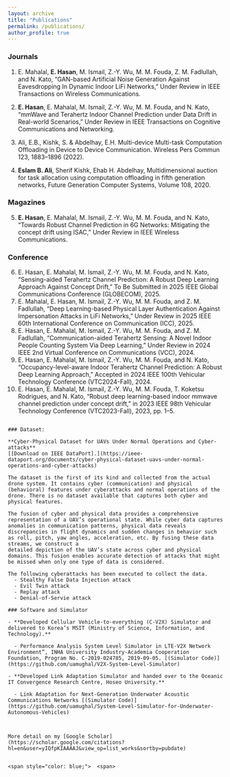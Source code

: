 ```yaml
---
layout: archive
title: "Publications"
permalink: /publications/
author_profile: true
---
```




### Journals

1. E. Mahalal, **E. Hasan**, M. Ismail, Z.-Y. Wu, M. M. Fouda, Z. M. Fadlullah, and N. Kato, “GAN-based Artificial Noise Generation Against Eavesdropping In Dynamic Indoor LiFi Networks,” Under Review in IEEE Transactions on Wireless Communications.<span>

2. **​​E. Hasan**, E. Mahalal, M. Ismail, Z.-Y. Wu, M. M. Fouda, and N. Kato, “mmWave and Terahertz Indoor Channel Prediction under Data Drift in Real-world Scenarios,” Under Review in IEEE Transactions on Cognitive Communications and Networking.<span>

3. Ali, E.B., Kishk, S. & Abdelhay, E.H. Multi-device Multi-task Computation Offloading in Device to Device Communication. Wireless Pers Commun 123, 1883–1896 (2022).<span>

4. **Eslam B. Ali**, Sherif Kishk, Ehab H. Abdelhay, Multidimensional auction for task allocation using computation offloading in fifth generation networks, Future Generation Computer Systems, Volume 108, 2020.<span>

### Magazines

5. **E. Hasan**, E. Mahalal, M. Ismail, Z.-Y. Wu, M. M. Fouda, and N. Kato, “Towards Robust Channel Prediction in 6G Networks: Mitigating the concept drift using ISAC,” Under Review in IEEE Wireless Communications.<span>

### Conference

6. E. Hasan, E. Mahalal, M. Ismail, Z.-Y. Wu, M. M. Fouda, and N. Kato, “Sensing-aided Terahertz Channel Prediction: A Robust Deep Learning Approach Against Concept Drift,” To Be Submitted in 2025 IEEE Global Communications Conference (GLOBECOM), 2025.<span>
7. ​E. Mahalal, E. Hasan, M. Ismail, Z.-Y. Wu, M. M. Fouda, and Z. M. Fadlullah, “Deep Learning-based Physical Layer Authentication Against Impersonation Attacks in LiFi Networks,” Under Review in 2025 IEEE 60th International Conference on Communication (ICC), 2025.<span>
8. ​E. Hasan, E. Mahalal, M. Ismail, Z.-Y. Wu, M. M. Fouda, and Z. M. Fadlullah, “Communication-aided Terahertz Sensing: A Novel Indoor People Counting System Via Deep Learning,” Under Review in 2024 IEEE 2nd Virtual Conference on Communications (VCC), 2024.<span>
9. ​E. Hasan, E. Mahalal, M. Ismail, Z.-Y. Wu, M. M. Fouda, and N. Kato, “Occupancy-level-aware Indoor Terahertz Channel Prediction: A Robust Deep Learning Approach,” Accepted in 2024 IEEE 100th Vehicular Technology Conference (VTC2024-Fall), 2024.<span>
10. E. Hasan, E. Mahalal, M. Ismail, Z.-Y. Wu, M. M. Fouda, T. Koketsu Rodrigues, and N. Kato, “Robust deep learning-based indoor mmwave channel prediction under concept drift,” in 2023 IEEE 98th Vehicular Technology Conference (VTC2023-Fall), 2023, pp. 1–5.<span>

<span style="color: blue;"> <span>

```

### Dataset: 

**Cyber-Physical Dataset for UAVs Under Normal Operations and Cyber-attacks** 
[[Download on IEEE DataPort].](https://ieee-dataport.org/documents/cyber-physical-dataset-uavs-under-normal-operations-and-cyber-attacks)

The dataset is the first of its kind and collected from the actual drone system. It contains cyber (communication) and physical (behavioral) features under cyberattacks and normal operations of the drone. There is no dataset available that captures both cyber and physical features. 

The fusion of cyber and physical data provides a comprehensive representation of a UAV’s operational state. While cyber data captures anomalies in communication patterns, physical data reveals discrepancies in flight dynamics and sudden changes in behavior such as roll, pitch, yaw angles, acceleration, etc. By fusing these data streams, we construct a
detailed depiction of the UAV’s state across cyber and physical domains. This fusion enables accurate detection of attacks that might be missed when only one type of data is considered.

The following cyberattacks has been executed to collect the data.
  - Stealthy False Data Injection attack
  - Evil Twin attack
  - Replay attack
  - Denial-of-Servie attack

### Software and Simulator

- **Developed Cellular Vehicle-to-everything (C-V2X) Simulator and delivered to Korea’s MSIT (Ministry of Science, Information, and Technology).**

  - Performance Analysis System Level Simulator in LTE-V2X Network Environment”, INHA University Industry-Academia Cooperation Foundation, Program No. C-2019-024785, 2019-09-05. [(Simulator Code)](https://github.com/uamughal/V2X-System-Level-Simulator)

- **Developed Link Adaptation Simulator and handed over to the Oceanic IT Convergence Research Centre, Hoseo University.**

  - Link Adaptation for Next-Generation Underwater Acoustic Communications Networks [(Simulator Code)](https://github.com/uamughal/System-Level-Simulator-for-Underwater-Autonomous-Vehicles)



More detail on my [Google Scholar](https://scholar.google.com/citations?hl=en&user=yIQfpKIAAAAJ&view_op=list_works&sortby=pubdate)


<span style="color: blue;">  <span>
```

